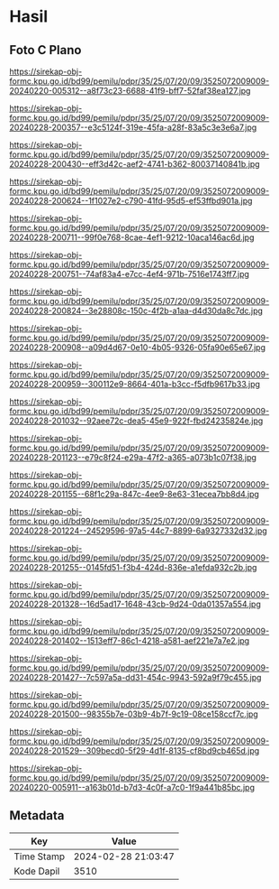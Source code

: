 # Hasil

## Foto C Plano

https://sirekap-obj-formc.kpu.go.id/bd99/pemilu/pdpr/35/25/07/20/09/3525072009009-20240220-005312--a8f73c23-6688-41f9-bff7-52faf38ea127.jpg

https://sirekap-obj-formc.kpu.go.id/bd99/pemilu/pdpr/35/25/07/20/09/3525072009009-20240228-200357--e3c5124f-319e-45fa-a28f-83a5c3e3e6a7.jpg

https://sirekap-obj-formc.kpu.go.id/bd99/pemilu/pdpr/35/25/07/20/09/3525072009009-20240228-200430--eff3d42c-aef2-4741-b362-80037140841b.jpg

https://sirekap-obj-formc.kpu.go.id/bd99/pemilu/pdpr/35/25/07/20/09/3525072009009-20240228-200624--1f1027e2-c790-41fd-95d5-ef53ffbd901a.jpg

https://sirekap-obj-formc.kpu.go.id/bd99/pemilu/pdpr/35/25/07/20/09/3525072009009-20240228-200711--99f0e768-8cae-4ef1-9212-10aca146ac6d.jpg

https://sirekap-obj-formc.kpu.go.id/bd99/pemilu/pdpr/35/25/07/20/09/3525072009009-20240228-200751--74af83a4-e7cc-4ef4-971b-7516e1743ff7.jpg

https://sirekap-obj-formc.kpu.go.id/bd99/pemilu/pdpr/35/25/07/20/09/3525072009009-20240228-200824--3e28808c-150c-4f2b-a1aa-d4d30da8c7dc.jpg

https://sirekap-obj-formc.kpu.go.id/bd99/pemilu/pdpr/35/25/07/20/09/3525072009009-20240228-200908--a09d4d67-0e10-4b05-9326-05fa90e65e67.jpg

https://sirekap-obj-formc.kpu.go.id/bd99/pemilu/pdpr/35/25/07/20/09/3525072009009-20240228-200959--300112e9-8664-401a-b3cc-f5dfb9617b33.jpg

https://sirekap-obj-formc.kpu.go.id/bd99/pemilu/pdpr/35/25/07/20/09/3525072009009-20240228-201032--92aee72c-dea5-45e9-922f-fbd24235824e.jpg

https://sirekap-obj-formc.kpu.go.id/bd99/pemilu/pdpr/35/25/07/20/09/3525072009009-20240228-201123--e79c8f24-e29a-47f2-a365-a073b1c07f38.jpg

https://sirekap-obj-formc.kpu.go.id/bd99/pemilu/pdpr/35/25/07/20/09/3525072009009-20240228-201155--68f1c29a-847c-4ee9-8e63-31ecea7bb8d4.jpg

https://sirekap-obj-formc.kpu.go.id/bd99/pemilu/pdpr/35/25/07/20/09/3525072009009-20240228-201224--24529596-97a5-44c7-8899-6a9327332d32.jpg

https://sirekap-obj-formc.kpu.go.id/bd99/pemilu/pdpr/35/25/07/20/09/3525072009009-20240228-201255--0145fd51-f3b4-424d-836e-a1efda932c2b.jpg

https://sirekap-obj-formc.kpu.go.id/bd99/pemilu/pdpr/35/25/07/20/09/3525072009009-20240228-201328--16d5ad17-1648-43cb-9d24-0da01357a554.jpg

https://sirekap-obj-formc.kpu.go.id/bd99/pemilu/pdpr/35/25/07/20/09/3525072009009-20240228-201402--1513eff7-86c1-4218-a581-aef221e7a7e2.jpg

https://sirekap-obj-formc.kpu.go.id/bd99/pemilu/pdpr/35/25/07/20/09/3525072009009-20240228-201427--7c597a5a-dd31-454c-9943-592a9f79c455.jpg

https://sirekap-obj-formc.kpu.go.id/bd99/pemilu/pdpr/35/25/07/20/09/3525072009009-20240228-201500--98355b7e-03b9-4b7f-9c19-08ce158ccf7c.jpg

https://sirekap-obj-formc.kpu.go.id/bd99/pemilu/pdpr/35/25/07/20/09/3525072009009-20240228-201529--309becd0-5f29-4d1f-8135-cf8bd9cb465d.jpg

https://sirekap-obj-formc.kpu.go.id/bd99/pemilu/pdpr/35/25/07/20/09/3525072009009-20240220-005911--a163b01d-b7d3-4c0f-a7c0-1f9a441b85bc.jpg


## Metadata

| Key        | Value               |
| ---------- | ------------------- |
| Time Stamp | 2024-02-28 21:03:47 |
| Kode Dapil | 3510                |




